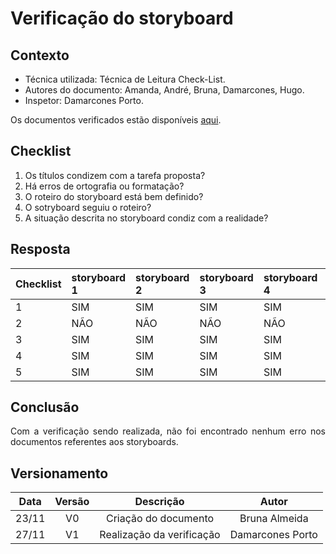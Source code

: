 # Verificação do storyboard

## Contexto

- Técnica utilizada: Técnica de Leitura Check-List.
- Autores do documento: Amanda, André, Bruna, Damarcones, Hugo.
- Inspetor: Damarcones Porto.

<p align = "justify">Os documentos verificados estão disponíveis <a href="https://interacao-humano-computador.github.io/2020.1-Prefeiturade-Aguas-Lindas-de-Goias/storyboard/av_storyboard_principal/">aqui</a>.</p>


## Checklist

1. Os títulos condizem com a tarefa proposta?
2. Há erros de ortografia ou formatação?
3. O roteiro do storyboard está bem definido?
4. O sotryboard seguiu o roteiro?
5. A situação descrita no storyboard condiz com a realidade?


## Resposta

|Checklist|storyboard 1|storyboard 2|storyboard 3|storyboard 4|storyboard 5|
|:--------|:----------|:----------|:----------|:----------|:----------|
|1        |SIM        |SIM        |SIM        |SIM        |SIM        |
|2        |NÃO        |NÃO        |NÃO        |NÃO        |NÃO        |
|3        |SIM        |SIM        |SIM        |SIM        |SIM        |
|4        |SIM        |SIM        |SIM        |SIM        |SIM        |
|5        |SIM        |SIM        |SIM        |SIM        |SIM        |


## Conclusão

<p align = "justify">Com a verificação sendo realizada, não foi encontrado nenhum erro nos documentos referentes aos storyboards.</p>

## Versionamento

| Data | Versão |           Descrição             |    Autor    |
|:----:|:------:|:-------------------------------:|:-----------:|
|23/11 |V0      |     Criação do documento        |Bruna Almeida|
|27/11 |V1      |     Realização da verificação   |Damarcones Porto|